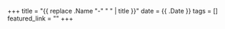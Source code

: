 +++
title = "{{ replace .Name "-" " " | title }}"
date = {{ .Date }}
tags = []
featured_link = ""
+++

